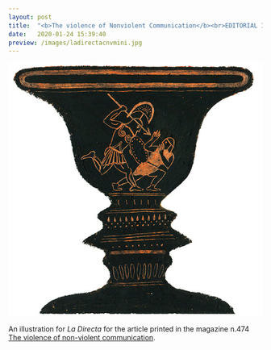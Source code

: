 ```yaml
---
layout: post
title:  "<b>The violence of Nonviolent Communication</b><br>EDITORIAL ILLUSTRATION"
date:   2020-01-24 15:39:40
preview: /images/ladirectacnvmini.jpg
---
```




<img src="/images/ladirectacnv.jpg" alt="drawing" width="800">


An illustration for <i> La Directa </i> for the article printed in the magazine n.474 <a href="https://directa.cat/la-violencia-de-la-comunicacio-no-violenta/">The violence of non-violent communication</a>.
